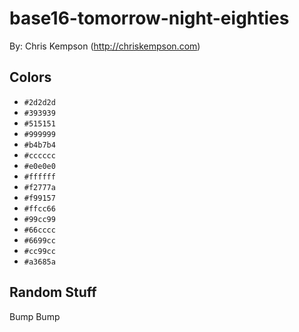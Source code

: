 # base16-tomorrow-night-eighties

By: Chris Kempson (http://chriskempson.com)

## Colors

* `#2d2d2d`
* `#393939`
* `#515151`
* `#999999`
* `#b4b7b4`
* `#cccccc`
* `#e0e0e0`
* `#ffffff`
* `#f2777a`
* `#f99157`
* `#ffcc66`
* `#99cc99`
* `#66cccc`
* `#6699cc`
* `#cc99cc`
* `#a3685a`

## Random Stuff

Bump
Bump
